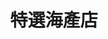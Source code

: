 ---
title: "特選海產店"
description: "特選海產店"
layout: shop
keywords:
  - 美食競賽
  - 台灣美食
  - 美食精選
datePublished: "2025-06-30"
dateModified: "2025-07-06"
city: "台東縣"
district: "台東市"
address: "台東縣台東市松江路一段32號"
phone: "089281447"
geo: "22.79272824285487, 121.18677965733524"
google_map: "https://maps.app.goo.gl/mNZ21cmpXpzRBajz6"
footinder: "https://footinder.com.tw/%E5%8F%B0%E6%9D%B1%E7%B8%A3%E5%8F%B0%E6%9D%B1%E5%B8%82/84983/"
official: "https://www.facebook.com/TaitungFeaturedSeafoodRestaurant/"
award:
  - name: "500盤"
    year: "2024"
    entries:
      - dishes:
          - "龍蝦麵線"

---
